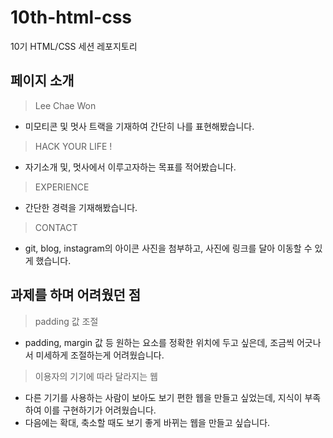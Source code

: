 # 10th-html-css
10기 HTML/CSS 세션 레포지토리
## 페이지 소개 
> Lee Chae Won
- 미모티콘 및 멋사 트랙을 기재하여 간단히 나를 표현해봤습니다. 
> HACK YOUR LIFE ! 
- 자기소개 및, 멋사에서 이루고자하는 목표를 적어봤습니다.
> EXPERIENCE
- 간단한 경력을 기재해봤습니다.
> CONTACT
- git, blog, instagram의 아이콘 사진을 첨부하고, 사진에 링크를 달아 이동할 수 있게 했습니다. 
## 과제를 하며 어려웠던 점
> padding 값 조절 
- padding, margin 값 등 원하는 요소를 정확한 위치에 두고 싶은데, 조금씩 어긋나서 미세하게 조절하는게 어려웠습니다. 
> 이용자의 기기에 따라 달라지는 웹 
- 다른 기기를 사용하는 사람이 보아도 보기 편한 웹을 만들고 싶었는데, 지식이 부족하여 이를 구현하기가 어려웠습니다.
- 다음에는 확대, 축소할 때도 보기 좋게 바뀌는 웹을 만들고 싶습니다. 


